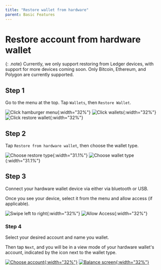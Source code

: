 ```yaml
---
title: "Restore wallet from hardware"
parent: Basic Features
---
```


# Restore account from hardware wallet

{: .note}
Currently, we only support restoring from Ledger devices, with support for more devices coming soon.
Only Bitcoin, Ethereum, and Polygon are currently supported.

## Step 1

Go to the menu at the top. Tap `Wallets`, then `Restore Wallet`.

![Click hamburger menu](restore-1.png){:width="32%"}
![Click wallets](restore-2.png){:width="32%"}
![Click restore wallet](restore-3.png){:width="32%"}

## Step 2
Tap `Restore from hardware wallet`, then choose the wallet type.

![Choose restore type](restore-4.png){:width="31.1%"}
![Choose wallet type](restore-5.png){:width="31.1%"}

## Step 3

Connect your hardware wallet device via either via bluetooth or USB.

Once you see your device, select it from the menu and allow access (if applicable).

![Swipe left to right](restore-6.png){:width="32%"}
![Allow Access](restore-7.png){:width="32%"}

### Step 4

Select your desired account and name you wallet.

Then tap `Next`, and you will be in a view mode of your hardware wallet's account, indicated by the icon next to the wallet type.

[![Choose account](restore-8.png){:width="32%"}](/images/restore-6.jpg)
[![Balance screen](restore-9.png){:width="32%"}](/images/restore-7.jpg)